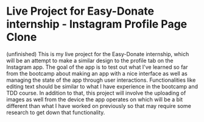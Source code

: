 # Live Project for Easy-Donate internship - Instagram Profile Page Clone

(unfinished)
This is my live project for the Easy-Donate internship, which will be an attempt to make a similar 
design to the profile tab on the Instagram app. The goal of the app is to test out what I've learned 
so far from the bootcamp about making an app with a nice interface as well as managing the state of
the app through user interactions. Functionalities like editing text should be similar to what I 
have experience in the bootcamp and TDD course. In addition to that, this project will involve the
uploading of images as well from the device the app operates on which will be a bit different than 
what I have worked on previously so that may require some research to get down that functionality.
